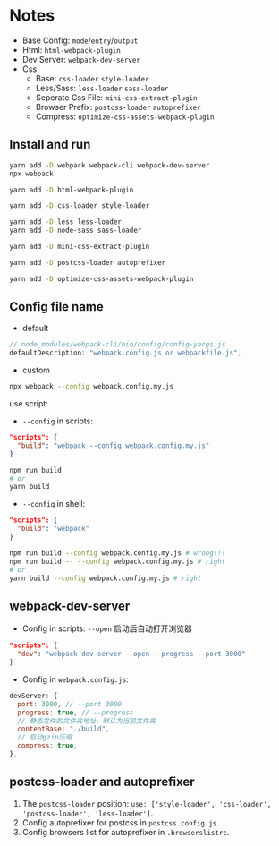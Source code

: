 # Notes

- Base Config: `mode`/`entry`/`output`
- Html: `html-webpack-plugin`
- Dev Server: `webpack-dev-server`
- Css
  + Base: `css-loader` `style-loader`
  + Less/Sass: `less-loader` `sass-loader`
  + Seperate Css File: `mini-css-extract-plugin`
  + Browser Prefix: `postcss-loader` `autoprefixer`
  + Compress: `optimize-css-assets-webpack-plugin`

## Install and run
```sh
yarn add -D webpack webpack-cli webpack-dev-server
npx webpack

yarn add -D html-webpack-plugin

yarn add -D css-loader style-loader

yarn add -D less less-loader
yarn add -D node-sass sass-loader

yarn add -D mini-css-extract-plugin

yarn add -D postcss-loader autoprefixer

yarn add -D optimize-css-assets-webpack-plugin
```

## Config file name

- default
```js
// node_modules/webpack-cli/bin/config/config-yargs.js
defaultDescription: "webpack.config.js or webpackfile.js",
```

- custom
```sh
npx webpack --config webpack.config.my.js
```
use script:
- `--config` in scripts:
```json
"scripts": {
  "build": "webpack --config webpack.config.my.js"
}
```
```sh
npm run build
# or
yarn build
```

- `--config` in shell:
```json
"scripts": {
  "build": "webpack"
}
```
```sh
npm run build --config webpack.config.my.js # wrong!!!
npm run build -- --config webpack.config.my.js # right
# or
yarn build --config webpack.config.my.js # right
```

## webpack-dev-server
- Config in scripts:
  `--open` 启动后自动打开浏览器
```json
"scripts": {
  "dev": "webpack-dev-server --open --progress --port 3000"
}
```
- Config in `webpack.config.js`:
```js
devServer: {
  port: 3000, // --port 3000
  progress: true, // --progress
  // 静态文件的文件夹地址，默认为当前文件夹
  contentBase: "./build",
  // 启动gzip压缩
  compress: true,
},
```

## postcss-loader and autoprefixer

1. The `postcss-loader` position: `use: ['style-loader', 'css-loader', 'postcss-loader', 'less-loader']`.
2. Config autoprefixer for postcss in `postcss.config.js`.
3. Config browsers list for autoprefixer in `.browserslistrc`.
